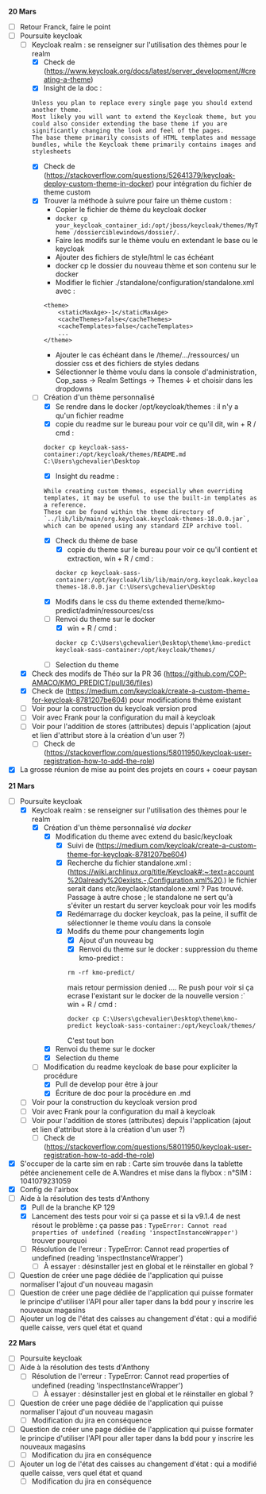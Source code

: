 **20 Mars**
- [ ] Retour Franck, faire le point
- [ ] Poursuite keycloak
    - [ ] Keycloak realm : se renseigner sur l'utilisation des thèmes pour le realm
        - [x] Check de (https://www.keycloak.org/docs/latest/server_development/#creating-a-theme)
        - [x] Insight de la doc : 
        ```
        Unless you plan to replace every single page you should extend another theme. 
        Most likely you will want to extend the Keycloak theme, but you could also consider extending the base theme if you are significantly changing the look and feel of the pages. 
        The base theme primarily consists of HTML templates and message bundles, while the Keycloak theme primarily contains images and stylesheets
        ```
        - [x] Check de (https://stackoverflow.com/questions/52641379/keycloak-deploy-custom-theme-in-docker) pour intégration du fichier de theme custom
        - [x] Trouver la méthode à suivre pour faire un thème custom : 
            - Copier le fichier de thème du keycloak docker 
            - ```docker cp your_keycloak_container_id:/opt/jboss/keycloak/themes/MyTheme /dossierciblewindows/dossier/. ```
            - Faire les modifs sur le thème voulu en extendant le base ou le keycloak
            - Ajouter des fichiers de style/html le cas échéant
            - docker cp le dossier du nouveau thème et son contenu sur le docker
            - Modifier le fichier ./standalone/configuration/standalone.xml avec  :
            ```
            <theme>
                <staticMaxAge>-1</staticMaxAge>
                <cacheThemes>false</cacheThemes>
                <cacheTemplates>false</cacheTemplates>
                ...
            </theme>
            ```
            - Ajouter le cas échéant dans le /theme/.../ressources/ un dossier css et des fichiers de styles dedans
            - Sélectionner le thème voulu dans la console d'administration, Cop_sass -> Realm Settings -> Themes ↓ et choisir dans les dropdowns
        - [ ] Création d'un thème personnalisé
            - [x] Se rendre dans le docker /opt/keycloak/themes : il n'y a qu'un fichier readme
            - [x] copie du readme sur le bureau pour voir ce qu'il dit, win + R / cmd :
            ```
            docker cp keycloak-sass-container:/opt/keycloak/themes/README.md C:\Users\gchevalier\Desktop
            ```
            - [x] Insight du readme : 
            ```
            While creating custom themes, especially when overriding templates, it may be useful to use the built-in templates as a reference. 
            These can be found within the theme directory of `../lib/lib/main/org.keycloak.keycloak-themes-18.0.0.jar`, which can be opened using any standard ZIP archive tool.
            ```
            - [x] Check du thème de base
                - [x] copie du theme sur le bureau pour voir ce qu'il contient et extraction, win + R / cmd :
                ```
                docker cp keycloak-sass-container:/opt/keycloak/lib/lib/main/org.keycloak.keycloak-themes-18.0.0.jar C:\Users\gchevalier\Desktop
                ```
            - [x] Modifs dans le css du theme extended theme/kmo-predict/admin/ressources/css
            - [ ] Renvoi du theme sur le docker
                - [x] win + R / cmd :
                ```
                docker cp C:\Users\gchevalier\Desktop\theme\kmo-predict keycloak-sass-container:/opt/keycloak/themes/
                ```
            - [ ] Selection du theme 
    - [x] Check des modifs de Théo sur la PR 36  (https://github.com/COP-AMACO/KMO_PREDICT/pull/36/files)
    - [x] Check de (https://medium.com/keycloak/create-a-custom-theme-for-keycloak-8781207be604) pour modifications thème existant
    - [ ] Voir pour la construction du keycloak version prod
    - [ ] Voir avec Frank pour la configuration du mail à keycloak
    - [ ] Voir pour l'addition de stores (attributes) depuis l'application (ajout et lien d'attribut store à la création d'un user ?)
        - [ ] Check de (https://stackoverflow.com/questions/58011950/keycloak-user-registration-how-to-add-the-role)
- [x] La grosse réunion de mise au point des projets en cours + coeur paysan

**21 Mars**
- [ ] Poursuite keycloak
    - [x] Keycloak realm : se renseigner sur l'utilisation des thèmes pour le realm
        - [x] Création d'un thème personnalisé *via docker*
            - [x] Modification du theme avec extend du basic/keycloak
                - [x] Suivi de (https://medium.com/keycloak/create-a-custom-theme-for-keycloak-8781207be604)
                - [x] Recherche du fichier standalone.xml : (https://wiki.archlinux.org/title/Keycloak#:~:text=account%20already%20exists.-,Configuration,xml%20.) le fichier serait dans etc/keyclaok/standalone.xml ? Pas trouvé. Passage à autre chose ; le standalone ne sert qu'à s'éviter un restart du server keycloak pour voir les modifs
                - [x] Redémarrage du docker keycloak, pas la peine, il suffit de sélectionner le theme voulu dans la console
                - [x] Modifs du theme pour changements login 
                    - [x] Ajout d'un nouveau bg
                    - [x] Renvoi du theme sur le docker : 
                    suppression du theme kmo-predict :
                    ```
                    rm -rf kmo-predict/
                    ```
                    mais retour permission denied ....
                    Re push pour voir si ça ecrase l'existant sur le docker de la nouvelle version :`
                    win + R / cmd :
                    ```
                    docker cp C:\Users\gchevalier\Desktop\theme\kmo-predict keycloak-sass-container:/opt/keycloak/themes/
                    ```
                    C'est tout bon
            - [x] Renvoi du theme sur le docker
            - [x] Selection du theme 
        - [ ] Modification du readme keycloak de base pour expliciter la procédure
            - [x] Pull de develop pour être à jour
            - [x] Écriture de doc pour la procédure en .md
    - [ ] Voir pour la construction du keycloak version prod
    - [ ] Voir avec Frank pour la configuration du mail à keycloak
    - [ ] Voir pour l'addition de stores (attributes) depuis l'application (ajout et lien d'attribut store à la création d'un user ?)
        - [ ] Check de (https://stackoverflow.com/questions/58011950/keycloak-user-registration-how-to-add-the-role)
- [x] S'occuper de la carte sim en rab : Carte sim trouvée dans la tablette pétée ancienement celle de A.Wandres et mise dans la flybox : n°SIM : 1041079231059
- [x] Config de l'airbox
- [ ] Aide à la résolution des tests d'Anthony
    - [x] Pull de la branche KP 129
    - [x] Lancement des tests pour voir si ça passe et si la v9.1.4 de nest résout le problème : ça passe pas : 
    ```TypeError: Cannot read properties of undefined (reading 'inspectInstanceWrapper')```
    trouver pourquoi
    - [ ] Résolution de l'erreur : TypeError: Cannot read properties of undefined (reading 'inspectInstanceWrapper')
        - [ ] À essayer : désinstaller jest en global et le réinstaller en global ?
- [ ] Question de créer une page dédiée de l'application qui puisse normaliser l'ajout d'un nouveau magasin
- [ ] Question de créer une page dédiée de l'application qui puisse formater le principe d'utiliser l'API  pour aller taper dans la bdd pour y inscrire les nouveaux magasins
- [ ] Ajouter un log de l'état des caisses au changement d'état : qui a modifié quelle caisse, vers quel état et quand

**22 Mars**
- [ ] Poursuite keycloak
- [ ] Aide à la résolution des tests d'Anthony
    - [ ] Résolution de l'erreur : TypeError: Cannot read properties of undefined (reading 'inspectInstanceWrapper')
        - [ ] À essayer : désinstaller jest en global et le réinstaller en global ?
- [ ] Question de créer une page dédiée de l'application qui puisse normaliser l'ajout d'un nouveau magasin
    - [ ] Modification du jira en conséquence
- [ ] Question de créer une page dédiée de l'application qui puisse formater le principe d'utiliser l'API  pour aller taper dans la bdd pour y inscrire les nouveaux magasins
    - [ ] Modification du jira en conséquence
- [ ] Ajouter un log de l'état des caisses au changement d'état : qui a modifié quelle caisse, vers quel état et quand
    - [ ] Modification du jira en conséquence